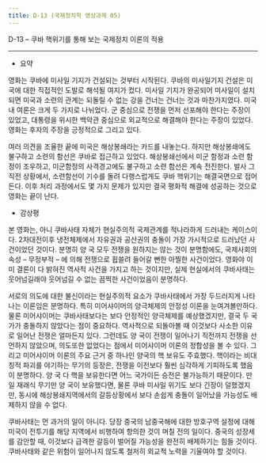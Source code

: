 ```yaml
---
title: D-13 (국제정치학 영상과제 05)
---
```


D-13 – 쿠바 핵위기를 통해 보는 국제정치 이론의 적용

---

-   요약

영화는 쿠바에 미사일 기지가 건설되는 것부터 시작된다. 쿠바의 미사일기지 건설은 미국에 대한 직접적인 도발로 해석될 여지가 컸다. 미사일 기지가 완공되어 미사일이 설치되면 미국과 소련의 관계는 되돌릴 수 없는 강을 건너는 건너는 것과 마찬가지였다. 미국 내 여론은 크게 두 가지로 나뉘었다. 군 중심으로 전쟁을 먼저 선포해야 한다는 주장이 있었고, 대통령을 위시한 백악관 중심으로 외교적으로 해결해야 한다는 주장이 있었다. 영화는 후자의 주장을 긍정적으로 그리고 있다.

여러 의견을 조율한 끝에 미국은 해상봉쇄라는 카드를 내놓는다. 하지만 해상봉쇄에도 불구하고 소련의 함선은 쿠바로 접근하고 있었다. 해상봉쇄선에서 미군 함정과 소련 함정이 조우하고, 미군함정의 사격경고에도 불구하고 소련 함선은 계속 전진한다. 발사 그 직전 상황에서, 소련함선이 기수를 돌려 다행스럽게도 쿠바 핵위기는 해결국면으로 접어든다. 이후 처리 과정에서도 몇 가지 문제가 있지만 결국 평화적 해결에 성공하는 것으로 영화는 끝이 난다.

-   감상평

본 영화는, 아니 쿠바사태 자체가 현실주의적 국제관계를 적나라하게 드러내는 케이스이다. 2차대전이후 냉전체제에서 자유권과 공산권의 충돌이 가장 가시적으로 드러났던 사건이었던 것이다. 분명히 양 국 모두 전쟁을 원하지는 않는 것이 분명함에도, 국제사회의 속성 – 무정부적 – 에 의해 전쟁으로 휩쓸려 들어갈 뻔한 아찔한 사건이었다. 영화야 이미 결론이 다 밝혀진 역사적 사건을 가지고 하는 것이지만, 실제 현실에서의 쿠바사태는 웃어넘길래야 웃어넘길 수 없는 끔찍한 사건이었음이 분명하다.

서로의 의도에 대한 불신이라는 현실주의적 요소가 쿠바사태에서 가장 두드러지게 나타나는 이론임은 분명하다. 특히 미어샤이머의 양극체제의 안정성 이론을 눈여겨볼만하다. 물론 미어샤이머는 쿠바사태보다는 보다 안정적인 양극체제를 예상했겠지만, 결국 두 국가가 충돌하지 않았다는 점이 중요하다. 역사적으로 되돌아볼 때 이것보다 사소한 이유로 일어난 전쟁은 얼마든지 있다. 그런데도 양 국이 전쟁이 일어나기 직전까지 전쟁을 선언하지 않았으며, 의도또한 없었다는 점에서 미어샤이머 이론의 정합성을 볼 수 있다. 그리고 미어샤이머 이론의 주요 근거 중 하나인 양국의 핵 보유도 주효했다. 핵이라는 비대칭적 파괴를 야기하는 무기의 등장은, 전쟁을 이전보다 훨씬 심각하게 기피하도록 했음이 분명하다. 양 국 다 핵을 보유한다면 어느 국가이든 승전은 불가능하기 때문이다. 만일 재래식 무기만 양 국이 보유했다면, 물론 쿠바 미사일 위기도 보다 긴장이 덜했겠지만, 동시에 해상봉쇄지역에서의 갈등상황에서 보다 손쉽게 충돌이 일어났을 가능성도 배제하지 않을 수 없다.

쿠바사태는 먼 과거의 일이 아니다. 당장 중국의 남중국해에 대한 방호구역 설정에 대해 미국이 전투기를 해당 지역에서 비행하여 항의한 것이 며칠 전의 일이다. 중국의 성장세를 감안할 때, 이것보다 급격한 갈등이 벌어질 가능성을 완전히 배제하기는 힘들 것이다. 쿠바사태와 같은 위험이 일어나지 않도록 철저히 외교적 노력을 기울여야 할 것이다.
